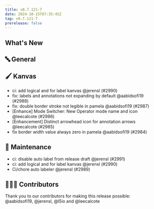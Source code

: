 ```yaml
---
title: v0.7.121-7
date: 2024-10-15T07:35:45Z
tag: v0.7.121-7
prerelease: false
---
```


## What's New
## 🔤 General
## 🖌️ Kanvas

- ci: add logical and for label kanvas @jerensl (#2990)
- fix: labels and annotations not expanding by default @aabidsofi19 (#2988)
- fix: double border stroke not legible in pamela @aabidsofi19 (#2987)
- [Enhance] Mode Switcher: New Operator mode name and icon @leecalcote (#2986)
- [Enhancement] Distinct arrowhead icon for annotation arrows @leecalcote (#2985)
- fix border width value always zero in pamela @aabidsofi19 (#2984)

## 🧰 Maintenance

- ci: disable auto label from release draft @jerensl (#2991)
- ci: add logical and for label kanvas @jerensl (#2990)
- Ci/chore auto labeler @jerensl (#2989)

## 👨🏽‍💻 Contributors

Thank you to our contributors for making this release possible:
@aabidsofi19, @jerensl, @l5io and @leecalcote

